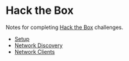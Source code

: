 # Hack the Box

Notes for completing [Hack the Box](https://app.hackthebox.com/home) challenges.

- [Setup](Setup/README.md)
- [Network Discovery](NetworkDiscovery/README.md)
- [Network Clients](NetworkClients/README.md)
